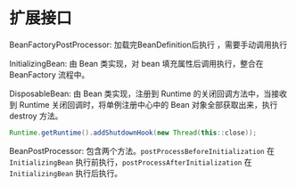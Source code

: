 # 扩展接口

BeanFactoryPostProcessor: 加载完BeanDefinition后执行 ，需要手动调用执行

InitializingBean: 由 Bean 类实现，对 bean 填充属性后调用执行，整合在 BeanFactory 流程中。

DisposableBean: 由 Bean 类实现，注册到 Runtime 的关闭回调方法中，当接收到 Runtime 关闭回调时，将单例注册中心中的 Bean 对象全部获取出来，执行 destroy 方法。

```java
Runtime.getRuntime().addShutdownHook(new Thread(this::close));
```

BeanPostProcessor: 包含两个方法。`postProcessBeforeInitialization` 在 `InitializingBean` 执行前执行，`postProcessAfterInitialization` 在`InitializingBean` 执行后执行。



